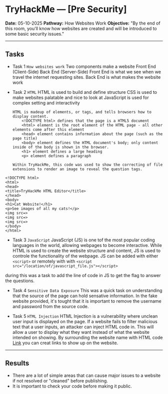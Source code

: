 # TryHackMe — [Pre Security]

**Date:** 05-10-2025 
**Pathway:** How Websites Work
**Objective:** "By the end of this room, you'll know how websites are created and will be introduced to some basic security issues."

---

## Tasks 
- Task 1 `How websites work`
    Two components make a website
        Front End (Client-Side)
        Back End  (Server-Side)
    Front End is what we see when we travel the internet requesting sites.
    Back End is what makes the website work

- Task 2 `HTML`
    HTML is used to build and define structure
    CSS is used to make websites palatable and nice to look at
    JavaScript is used for complex setting and interactivity
    ```
    HTML is madeup of elements, or tags, and tells browsers how to display content.
        <!DOCTYPE html> defines that the page is a HTML5 document
        <html> element is the root element of the HTML page - all other elements come after this element
        <head> element contains information about the page (such as the page title)
        <body> element defines the HTML document's body; only content inside of the body is shown in the browser.
        <h1> element defines a large heading
        <p> element defines a paragraph
    
    Within TryHackMe, this code was used to show the correcting of file extensions to render an image to reveal the question tags.
```
<!DOCTYPE html>
<html>
<head>
<title>TryHackMe HTML Editor</title>
</head>
<body>
<h1>Cat Website!</h1>
<p>See images of all my cats!</p>
<img src=>
<img src=>
<img src=>
</body>
</html>
```


- Task 3 `JavaScript`
    JavaScript (JS) is one tof the most popular coding languages in the world, allowing webpages to become interactive.
    While HTML is used to create the website structure and content, JS is used to controle the functionality of the webpage.
        JS can be added with either `<script>` or remotely with  with `<script src="/location/of/javascript_file.js"></script>` 

during this was a task to add the line of code in JS to get the flag to answer the questions.

- Task 4 `Sensitive Data Exposure`
    This was a quick task on understanding that the source of the page can hold sensative information. 
    In the fake website provided, it's tought that it is important to remove the username and password from the source code.

- Task 5 `HTML Injection`
    HTML Injection is a vulnerability where unclean user input is displayed on the page. If a website fails to filter malicious text that a user inputs, an attacker can inject HTML code in.
    This will allow a user to display what they want instead of what the website intended on showing.
    By surrounding the website name with HTML code <a href='example'>Link</a> you can creat links to show up on the website.
---

## Results
- There are a lot of simple areas that can cause major issues to a website if not resolved or "cleaned" before publishing.
- It is important to check your code before making it public.